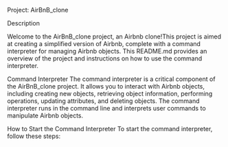 Project: AirBnB_clone

Description

Welcome to the AirBnB_clone project, an Airbnb clone!This project is aimed at creating a simplified version of Airbnb, complete with a command interpreter for managing Airbnb objects. This README.md provides an overview of the project and instructions on how to use the command interpreter.

Command Interpreter
The command interpreter is a critical component of the AirBnB_clone project. It allows you to interact with Airbnb objects, including creating new objects, retrieving object information, performing operations, updating attributes, and deleting objects. The command interpreter runs in the command line and interprets user commands to manipulate Airbnb objects.

How to Start the Command Interpreter
To start the command interpreter, follow these steps:

